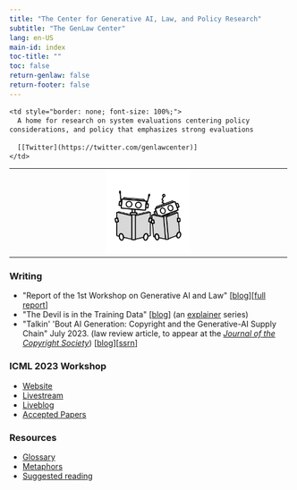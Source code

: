 ```yaml
---
title: "The Center for Generative AI, Law, and Policy Research"
subtitle: "The GenLaw Center"
lang: en-US
main-id: index
toc-title: ""
toc: false
return-genlaw: false
return-footer: false
---
```


<table style="border: none;">
  <tr style="border: none;">
    <td style="border: none;" width="33%" font-size="var(--text-size)">
        <center>
              <img width="150px" alt="Robots reading" src="./images/robots-square.png">
        </center>
    </td>

    <td style="border: none; font-size: 100%;">
      A home for research on system evaluations centering policy considerations, and policy that emphasizes strong evaluations

      [[Twitter](https://twitter.com/genlawcenter)]
    </td>
  </tr>
</table>


### Writing

- "Report of the 1st Workshop on Generative AI and Law" [[blog](2023-report.html)][[full report](2023-full-report.html)]
- "The Devil is in the Training Data" [[blog](explainers/training-data.html)] (an [explainer](explainers/index.html) series)
- "Talkin' 'Bout AI Generation: Copyright and the Generative-AI Supply Chain" July 2023. (law review article, to appear at the  *[Journal of the Copyright Society](https://copyrightsociety.org/journal-entries/)*) [[blog](https://genlaw.github.io/explainers/talkin.html)][[ssrn](https://papers.ssrn.com/sol3/papers.cfm?abstract_id=4523551)]

### ICML 2023 Workshop

- [Website](2023-workshop.html)
- [Livestream](https://www.youtube.com/watch?v=5j4U2UzJWfI)
- [Liveblog](https://3d.laboratorium.net/2023-07-29-genlaw)  
- [Accepted Papers](papers.html)
    
### Resources
- [Glossary](glossary.html)
- [Metaphors](metaphors.html)
- [Suggested reading](resources.html)

